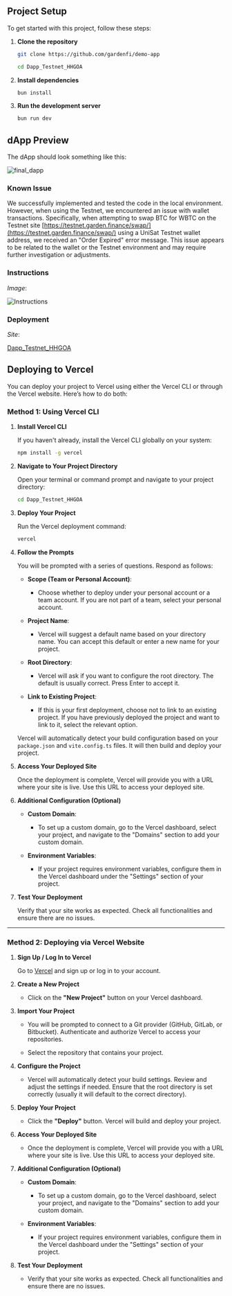 ## Project Setup

To get started with this project, follow these steps:

1. **Clone the repository**

   ```bash 
   git clone https://github.com/gardenfi/demo-app
   ```
   ```bash
   cd Dapp_Testnet_HHGOA
   ```


2. **Install dependencies**

   ```bash
   bun install
   ```

3. **Run the development server**

   ```bash
   bun run dev
   ```

## dApp Preview

The dApp should look something like this:

![final_dapp](https://github.com/user-attachments/assets/41896b69-b2cd-4528-892d-fc2adf31cf4a)

### Known Issue

We successfully implemented and tested the code in the local environment. However, when using the Testnet, we encountered an issue with wallet transactions. Specifically, when attempting to swap BTC for WBTC on the Testnet site [https://testnet.garden.finance/swap/](https://testnet.garden.finance/swap/) using a UniSat Testnet wallet address, we received an "Order Expired" error message. This issue appears to be related to the wallet or the Testnet environment and may require further investigation or adjustments.

### Instructions

*Image*:

![Instructions]([https://github.com/OmkeshLamb2004/Dapp_Testnet_HHGOA/issues/1#issue-2429437328](https://github.com/user-attachments/assets/dfb48900-26a1-432e-94b7-079387dbb87b))

### Deployment

*Site*:

[Dapp_Testnet_HHGOA](https://dapp-testnet-hhgoa.vercel.app/)



## Deploying to Vercel

You can deploy your project to Vercel using either the Vercel CLI or through the Vercel website. Here’s how to do both:

### Method 1: Using Vercel CLI

1. **Install Vercel CLI**

   If you haven't already, install the Vercel CLI globally on your system:

   ```bash
   npm install -g vercel
   ```

2. **Navigate to Your Project Directory**

   Open your terminal or command prompt and navigate to your project directory:

   ```bash
   cd Dapp_Testnet_HHGOA
   ```

3. **Deploy Your Project**

   Run the Vercel deployment command:

   ```bash
   vercel
   ```

4. **Follow the Prompts**

   You will be prompted with a series of questions. Respond as follows:

   - **Scope (Team or Personal Account)**:
     - Choose whether to deploy under your personal account or a team account. If you are not part of a team, select your personal account.

   - **Project Name**:
     - Vercel will suggest a default name based on your directory name. You can accept this default or enter a new name for your project.

   - **Root Directory**:
     - Vercel will ask if you want to configure the root directory. The default is usually correct. Press Enter to accept it.

   - **Link to Existing Project**:
     - If this is your first deployment, choose not to link to an existing project. If you have previously deployed the project and want to link to it, select the relevant option.

   Vercel will automatically detect your build configuration based on your `package.json` and `vite.config.ts` files. It will then build and deploy your project.

5. **Access Your Deployed Site**

   Once the deployment is complete, Vercel will provide you with a URL where your site is live. Use this URL to access your deployed site.

6. **Additional Configuration (Optional)**

   - **Custom Domain**:
     - To set up a custom domain, go to the Vercel dashboard, select your project, and navigate to the "Domains" section to add your custom domain.

   - **Environment Variables**:
     - If your project requires environment variables, configure them in the Vercel dashboard under the "Settings" section of your project.

7. **Test Your Deployment**

   Verify that your site works as expected. Check all functionalities and ensure there are no issues.

---

### Method 2: Deploying via Vercel Website

1. **Sign Up / Log In to Vercel**

   Go to [Vercel](https://vercel.com/) and sign up or log in to your account.

2. **Create a New Project**

   - Click on the **"New Project"** button on your Vercel dashboard.

3. **Import Your Project**

   - You will be prompted to connect to a Git provider (GitHub, GitLab, or Bitbucket). Authenticate and authorize Vercel to access your repositories.

   - Select the repository that contains your project.

4. **Configure the Project**

   - Vercel will automatically detect your build settings. Review and adjust the settings if needed. Ensure that the root directory is set correctly (usually it will default to the correct directory).

5. **Deploy Your Project**

   - Click the **"Deploy"** button. Vercel will build and deploy your project.

6. **Access Your Deployed Site**

   - Once the deployment is complete, Vercel will provide you with a URL where your site is live. Use this URL to access your deployed site.

7. **Additional Configuration (Optional)**

   - **Custom Domain**:
     - To set up a custom domain, go to the Vercel dashboard, select your project, and navigate to the "Domains" section to add your custom domain.

   - **Environment Variables**:
     - If your project requires environment variables, configure them in the Vercel dashboard under the "Settings" section of your project.

8. **Test Your Deployment**

   - Verify that your site works as expected. Check all functionalities and ensure there are no issues.



